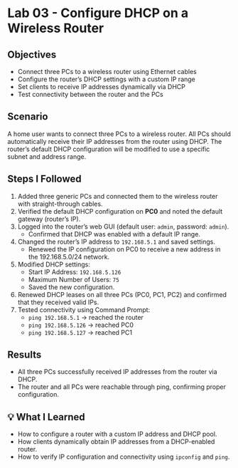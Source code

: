 # Lab 03 - Configure DHCP on a Wireless Router

## Objectives
- Connect three PCs to a wireless router using Ethernet cables  
- Configure the router’s DHCP settings with a custom IP range  
- Set clients to receive IP addresses dynamically via DHCP  
- Test connectivity between the router and the PCs  

## Scenario
A home user wants to connect three PCs to a wireless router. All PCs should automatically receive their IP addresses from the router using DHCP. The router’s default DHCP configuration will be modified to use a specific subnet and address range.  

## Steps I Followed
1. Added three generic PCs and connected them to the wireless router with straight-through cables.  
2. Verified the default DHCP configuration on **PC0** and noted the default gateway (router’s IP).  
3. Logged into the router’s web GUI (default user: `admin`, password: `admin`).  
   - Confirmed that DHCP was enabled with a default IP range.  
4. Changed the router’s IP address to `192.168.5.1` and saved settings.  
   - Renewed the IP configuration on PC0 to receive a new address in the 192.168.5.0/24 network.  
5. Modified DHCP settings:  
   - Start IP Address: `192.168.5.126`  
   - Maximum Number of Users: `75`  
   - Saved the new configuration.  
6. Renewed DHCP leases on all three PCs (PC0, PC1, PC2) and confirmed that they received valid IPs.  
7. Tested connectivity using Command Prompt:  
   - `ping 192.168.5.1` → reached the router  
   - `ping 192.168.5.126` → reached PC0  
   - `ping 192.168.5.127` → reached PC1  

## Results
- All three PCs successfully received IP addresses from the router via DHCP.  
- The router and all PCs were reachable through ping, confirming proper configuration.  

## 💡 What I Learned
- How to configure a router with a custom IP address and DHCP pool.  
- How clients dynamically obtain IP addresses from a DHCP-enabled router.  
- How to verify IP configuration and connectivity using `ipconfig` and `ping`.
